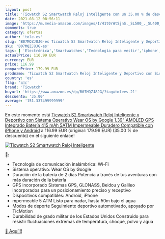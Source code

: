 ```yaml
---
layout: post
title: 'Ticwatch S2 Smartwatch Reloj Inteligente con un 35.00 % de descuento'
date: 2021-08-12 08:56:11
image: 'https://m.media-amazon.com/images/I/41t0rWtSjnS._SL500_._SL400_.jpg'
comments: true
category: ofertas
author: 'tole.es'
slug: 'B07MQZJ8JG-es Ticwatch S2 Smartwatch Reloj Inteligente y Deportivo con...'
sku: 'B07MQZJ8JG-es'
tags: [ 'Electrónica','Smartwatches','Tecnología para vestir','iphone','ticwatch', ]
actualPrice: 116.99 EUR
currency: EUR
price: 116.99
comparePrice: 179.99 EUR
prodname: 'Ticwatch S2 Smartwatch Reloj Inteligente y Deportivo con Sistema Operativo Wear OS by Google 1.39" AMOLED GPS Integrado  Batería 415 mAh 5ATM Impermeable Duradero  Compatible con iPhone y Android'
country: 'es'
flag: '🇪🇸'
brand: 'Ticwatch'
buyurl: 'https://www.amazon.es/dp/B07MQZJ8JG/?tag=tolees-21'
descuento: '35.00'
average: '151.337499999999'
---
```


En este momento está [Ticwatch S2 Smartwatch Reloj Inteligente y Deportivo con Sistema Operativo Wear OS by Google 1.39" AMOLED GPS Integrado  Batería 415 mAh 5ATM Impermeable Duradero  Compatible con iPhone y Android](https://www.amazon.es/dp/B07MQZJ8JG/?tag=tolees-21) a 116.99 EUR (original: 179.99 EUR) (35.00 %  de descuento) en el siguiente enlace!

[![Ticwatch S2 Smartwatch Reloj Inteligente](https://m.media-amazon.com/images/I/41t0rWtSjnS._SL500_._SL400_.jpg)](https://www.amazon.es/dp/B07MQZJ8JG/?tag=tolees-21)

🔎:

- Tecnología de comunicación inalámbrica: Wi-Fi
- Sistema operativo: Wear OS by Google
- Duración de la batería de 2 días Potencia a través de tus aventuras con más duración de la batería
- GPS incorporado Sistemas GPS, GLONASS, Beidou y Galileo incorporados para un posicionamiento preciso y receptivo
- Dispositivos compatibles: Android, iPhone
- mpermeable 5 ATM Listo para nadar, hasta 50m bajo el agua
- Modos de deporte Seguimiento deportivo automotivado, apoyado por TicMotion
- Durabilidad de grado militar de los Estados Unidos Construido para resistir fluctuaciones extremas de temperatura, choque, polvo y agua

[🛒 Aquí!!!](https://www.amazon.es/dp/B07MQZJ8JG/?tag=tolees-21)

